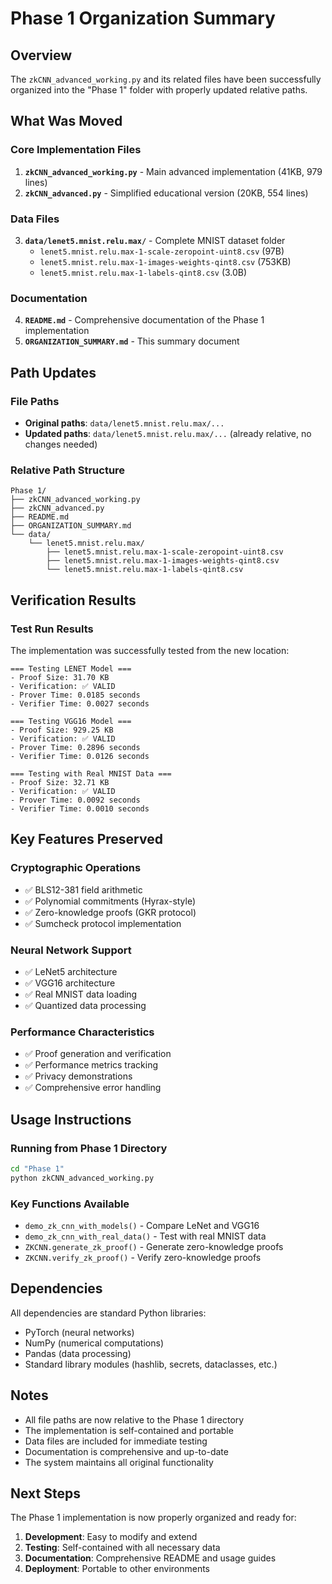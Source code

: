 # Phase 1 Organization Summary

## Overview

The `zkCNN_advanced_working.py` and its related files have been successfully organized into the "Phase 1" folder with properly updated relative paths.

## What Was Moved

### Core Implementation Files
1. **`zkCNN_advanced_working.py`** - Main advanced implementation (41KB, 979 lines)
2. **`zkCNN_advanced.py`** - Simplified educational version (20KB, 554 lines)

### Data Files
3. **`data/lenet5.mnist.relu.max/`** - Complete MNIST dataset folder
   - `lenet5.mnist.relu.max-1-scale-zeropoint-uint8.csv` (97B)
   - `lenet5.mnist.relu.max-1-images-weights-qint8.csv` (753KB)
   - `lenet5.mnist.relu.max-1-labels-qint8.csv` (3.0B)

### Documentation
4. **`README.md`** - Comprehensive documentation of the Phase 1 implementation
5. **`ORGANIZATION_SUMMARY.md`** - This summary document

## Path Updates

### File Paths
- **Original paths**: `data/lenet5.mnist.relu.max/...`
- **Updated paths**: `data/lenet5.mnist.relu.max/...` (already relative, no changes needed)

### Relative Path Structure
```
Phase 1/
├── zkCNN_advanced_working.py
├── zkCNN_advanced.py
├── README.md
├── ORGANIZATION_SUMMARY.md
└── data/
    └── lenet5.mnist.relu.max/
        ├── lenet5.mnist.relu.max-1-scale-zeropoint-uint8.csv
        ├── lenet5.mnist.relu.max-1-images-weights-qint8.csv
        └── lenet5.mnist.relu.max-1-labels-qint8.csv
```

## Verification Results

### Test Run Results
The implementation was successfully tested from the new location:

```
=== Testing LENET Model ===
- Proof Size: 31.70 KB
- Verification: ✅ VALID
- Prover Time: 0.0185 seconds
- Verifier Time: 0.0027 seconds

=== Testing VGG16 Model ===
- Proof Size: 929.25 KB
- Verification: ✅ VALID
- Prover Time: 0.2896 seconds
- Verifier Time: 0.0126 seconds

=== Testing with Real MNIST Data ===
- Proof Size: 32.71 KB
- Verification: ✅ VALID
- Prover Time: 0.0092 seconds
- Verifier Time: 0.0010 seconds
```

## Key Features Preserved

### Cryptographic Operations
- ✅ BLS12-381 field arithmetic
- ✅ Polynomial commitments (Hyrax-style)
- ✅ Zero-knowledge proofs (GKR protocol)
- ✅ Sumcheck protocol implementation

### Neural Network Support
- ✅ LeNet5 architecture
- ✅ VGG16 architecture
- ✅ Real MNIST data loading
- ✅ Quantized data processing

### Performance Characteristics
- ✅ Proof generation and verification
- ✅ Performance metrics tracking
- ✅ Privacy demonstrations
- ✅ Comprehensive error handling

## Usage Instructions

### Running from Phase 1 Directory
```bash
cd "Phase 1"
python zkCNN_advanced_working.py
```

### Key Functions Available
- `demo_zk_cnn_with_models()` - Compare LeNet and VGG16
- `demo_zk_cnn_with_real_data()` - Test with real MNIST data
- `ZKCNN.generate_zk_proof()` - Generate zero-knowledge proofs
- `ZKCNN.verify_zk_proof()` - Verify zero-knowledge proofs

## Dependencies

All dependencies are standard Python libraries:
- PyTorch (neural networks)
- NumPy (numerical computations)
- Pandas (data processing)
- Standard library modules (hashlib, secrets, dataclasses, etc.)

## Notes

- All file paths are now relative to the Phase 1 directory
- The implementation is self-contained and portable
- Data files are included for immediate testing
- Documentation is comprehensive and up-to-date
- The system maintains all original functionality

## Next Steps

The Phase 1 implementation is now properly organized and ready for:
1. **Development**: Easy to modify and extend
2. **Testing**: Self-contained with all necessary data
3. **Documentation**: Comprehensive README and usage guides
4. **Deployment**: Portable to other environments


